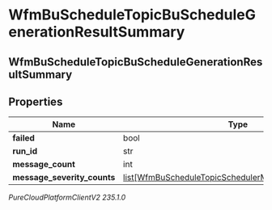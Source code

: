 # WfmBuScheduleTopicBuScheduleGenerationResultSummary

## WfmBuScheduleTopicBuScheduleGenerationResultSummary

## Properties

|Name | Type | Description | Notes|
|------------ | ------------- | ------------- | -------------|
| **failed** | bool |  | [optional] |
| **run_id** | str |  | [optional] |
| **message_count** | int |  | [optional] |
| **message_severity_counts** | [list[WfmBuScheduleTopicSchedulerMessageSeverityCount]](WfmBuScheduleTopicSchedulerMessageSeverityCount) |  | [optional] |



_PureCloudPlatformClientV2 235.1.0_
